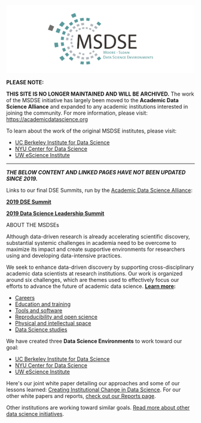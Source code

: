 
![MSDSE logo](/images/msdse.jpg)

<!-- <div class="home">
 <h1 class="page-heading">We are awesome</h1> -->

**PLEASE NOTE:** 

**THIS SITE IS NO LONGER MAINTAINED AND WILL BE ARCHIVED.**
The work of the MSDSE initiative has largely been moved to the **Academic Data Science Alliance** and expanded to any academic institutions interested in joining the community. 
For more information, please visit: https://academicdatascience.org

To learn about the work of the original MSDSE institutes, please visit:
- [UC Berkeley Institute for Data Science](/ucb)
- [NYU Center for Data Science](/nyu)
- [UW eScience Institute](/uw)

-------  
***THE BELOW CONTENT AND LINKED PAGES HAVE NOT BEEN UPDATED SINCE 2019.***

Links to our final DSE Summits, run by the [Academic Data Science Alliance](https://academicdatascience.org):

**[2019 DSE Summit](https://sites.google.com/msdse.org/summit2019/home)**

**[2019 Data Science Leadership Summit](https://sites.google.com/msdse.org/datascienceleadership2019/home)**


ABOUT THE MSDSEs

Although data-driven research is already accelerating scientific discovery, substantial systemic challenges in academia need to be overcome to maximize its impact and create supportive environments for researchers using and developing data-intensive practices. 

We seek to enhance data-driven discovery by supporting cross-disciplinary academic data scientists at research institutions. Our work is organized around six challenges, which are themes used to effectively focus our efforts to advance the future of academic data science. **[Learn more](/themes):**

- [Careers](/themes/#careers)
- [Education and training](/themes/#education)
- [Tools and software](/themes/#tools)
- [Reproducibility and open science](/themes/#reproducibility)
- [Physical and intellectual space](/themes/#space) 
- [Data Science studies](themes/#ethnography)

We have created three **Data Science Environments** to work toward our goal: 

- [UC Berkeley Institute for Data Science](/ucb)
- [NYU Center for Data Science](/nyu)
- [UW eScience Institute](/uw)

Here's our joint white paper detailing our approaches and some of our lessons learned: [Creating Institutional Change in Data Science](/creating_institutional_change.html). 
For our other white papers and reports, [check out our Reports page](/reports).

Other institutions are working toward similar goals. [Read more about other data science initiatives](/environments#others). 
